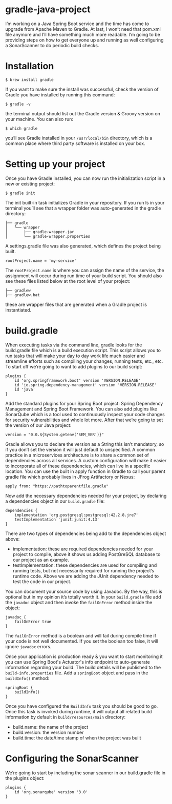# gradle-java-project

I’m working on a Java Spring Boot service and the time has come to upgrade from Apache Maven to Gradle. At last, 
I won’t need that pom.xml file anymore and I’ll have something much more readable. I’m going to be providing steps on how 
to get everyone up and running as well configuring a SonarScanner to do periodic build checks.

# Installation

```
$ brew install gradle
```
If you want to make sure the install was successful, check the version of Gradle you have installed by running this command:
```
$ gradle -v
```
the terminal output should list out the Gradle version & Groovy version on your machine. You can also run:
```
$ which gradle
```
you’ll see Gradle installed in your `/usr/local/bin` directory, which is a common place where third party software is installed on your box.

# Setting up your project
Once you have Gradle installed, you can now run the initialization script in a new or existing project:
```
$ gradle init
```
The init built-in task initializes Gradle in your repository. If you run ls in your terminal you’ll see that a wrapper folder was auto-generated in the gradle directory:
```
├── gradle 
│   └── wrapper
│       ├── gradle-wrapper.jar
│       └── gradle-wrapper.properties
```
A settings.gradle file was also generated, which defines the project being built.
```
rootProject.name = 'my-service'
```
The `rootProject.name` is where you can assign the name of the service, the assignment will occur during run time of your build script. You should also see these files listed below at the root level of your project:
```
├── gradlew 
├── gradlew.bat
```
these are wrapper files that are generated when a Gradle project is instantiated.
# build.gradle
When executing tasks via the command line, gradle looks for the build.gradle file which is a build execution script. This script allows you to run tasks that will make your day to day work life much easier and streamline efforts such as compiling your changes, running tests, etc., etc. To start off we’re going to want to add plugins to our build script:
```
plugins {
    id 'org.springframework.boot' version 'VERSION.RELEASE'
    id 'io.spring.dependency-management' version 'VERSION.RELEASE'
    id 'java'
}
```
Add the standard plugins for your Spring Boot project: Spring Dependency Management and Spring Boot Framework. You can also add plugins like SonarQube which is a tool used to continuously inspect your code changes for security vulnerabilities and whole lot more. After that we’re going to set the version of our Java project:
```
version = "0.0.${System.getenv('SEM_VER')}"
```
Gradle allows you to declare the version as a String this isn’t mandatory, so if you don’t set the version it will just default to unspecified. A common practice in a microservices architecture is to share a common set of dependencies across all services. A custom configuration will make it easier to incorporate all of these dependencies, which can live in a specific location. You can use the built in apply function in Gradle to call your parent gradle file which probably lives in JFrog Artifactory or Nexus:
```
apply from: "https://pathtoparentfile.gradle"
```
Now add the necessary dependencies needed for your project, by declaring a dependencies object in our `build.gradle` file:
```
dependencies {
    implementation 'org.postgresql:postgresql:42.2.8.jre7'
    testImplementation 'junit:junit:4.13'
}
```
There are two types of dependencies being add to the dependencies object above:
- implementation: these are required dependencies needed for your project to compile, above it shows us adding PostGreSQL database to our project as an example.
- testImplementation: these dependencies are used for compiling and running tests, but not necessarily required for running the project’s runtime code. Above we are adding the JUnit dependency needed to test the code in our project.

You can document your source code by using Javadoc. By the way, this is optional but in my opinion it’s totally worth it. In your `build.gradle` file add the `javadoc` object and then invoke the `failOnError` method inside the object:
```
javadoc {
    failOnError true
}
```
The `failOnError` method is a boolean and will fail during compile time if your code is not well documented. If you set the boolean too false, it will ignore `javadoc` errors.

Once your application is production ready & you want to start monitoring it you can use Spring Boot's Actuator's info endpoint to auto-generate information regarding your build. The build details will be published to the `build-info.properties` file. Add a `springBoot` object and pass in the `buildInfo()` method:
```
springBoot {
    buildInfo()
}
```
Once you have configured the `BuildInfo` task you should be good to go. Once this task is invoked during runtime, it will output all related build information by default in `build/resources/main` directory:
- build.name: the name of the project
- build.version: the version number
- build.time: the date/time stamp of when the project was built
# Configuring the SonarScanner
We’re going to start by including the sonar scanner in our build.gradle file in the plugins object:
```
plugins {
    id 'org.sonarqube' version '3.0'
}
```
